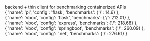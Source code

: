 backend + thin client for benchmarking containerized APIs
<br>
{
    'name': 'pi',
    'config': 'flask',
    'benchmarks': {'/': 14.6}
}, <br>
{
    'name': 'vbox',
    'config': 'flask',
    'benchmarks': {'/': 212.01}
},<br>
{
    'name': 'vbox',
    'config': 'express',
    'benchmarks': {'/': 218.68}
},<br>
{
    'name': 'vbox',
    'config': 'springboot',
    'benchmarks': {'/': 260.09}
},<br>
{
    'name': 'vbox',
    'config': '.net',
    'benchmarks': {'/': 276.61}
}<br>

